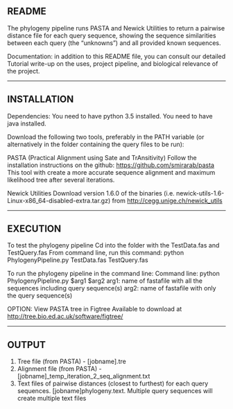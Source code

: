 README
--------------------------------------------------------------------------------
The phylogeny pipeline runs PASTA and Newick Utilities to return a pairwise 
distance file for each query sequence, showing the sequence similarities between
each query (the “unknowns”) and all provided known sequences.

Documentation: in addition to this README file, you can consult our detailed 
Tutorial write-up on the uses, project pipeline, and biological relevance of the
project.

--------------------------------------------------------------------------------
INSTALLATION
--------------------------------------------------------------------------------
Dependencies:
You need to have python 3.5 installed.
You need to have java installed.

Download the following two tools, preferably in the PATH variable 
(or alternatively in the folder containing the query files to be run):

PASTA (Practical Alignment using Sate and TrAnsitivity)
Follow the installation instructions on the github: 
https://github.com/smirarab/pasta
This tool with create a more accurate sequence alignment and maximum likelihood
tree after several iterations.

Newick Utilities
Download version 1.6.0 of the binaries 
(i.e. newick-utils-1.6-Linux-x86_64-disabled-extra.tar.gz) 
from http://cegg.unige.ch/newick_utils

--------------------------------------------------------------------------------
EXECUTION
--------------------------------------------------------------------------------
To test the phylogeny pipeline
Cd into the folder with the TestData.fas and TestQuery.fas
From command line, run this command:
python PhylogenyPipeline.py TestData.fas TestQuery.fas

To run the phylogeny pipeline in the command line: 
Command line: python PhylogenyPipeline.py $arg1 $arg2
	arg1: name of fastafile with all the sequences including query sequence(s)
	arg2: name of fastafile with only the query sequence(s)

OPTION: View PASTA tree in Figtree
	    Available to download at http://tree.bio.ed.ac.uk/software/figtree/

--------------------------------------------------------------------------------
OUTPUT
--------------------------------------------------------------------------------
1. Tree file (from PASTA) - [jobname].tre
2. Alignment file (from PASTA) - [jobname]_temp_iteration_2_seq_alignment.txt
3. Text files of pairwise distances (closest to furthest) for each query sequences.
[jobname]phylogeny.text. Multiple query sequences will create multiple text files
